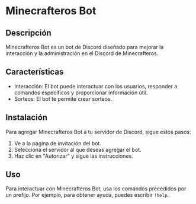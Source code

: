 # Minecrafteros Bot

## Descripción

Minecrafteros Bot es un bot de Discord diseñado para mejorar la interacción y la administración en el Discord de Minecrafteros.

## Características

- Interacción: El bot puede interactuar con los usuarios, responder a comandos específicos y proporcionar información útil.
- Sorteos: El bot te permite crear sorteos.

## Instalación

Para agregar Minecrafteros Bot a tu servidor de Discord, sigue estos pasos:

1. Ve a la página de invitación del bot.
2. Selecciona el servidor al que deseas agregar el bot.
3. Haz clic en "Autorizar" y sigue las instrucciones.

## Uso

Para interactuar con Minecrafteros Bot, usa los comandos precedidos por un prefijo. Por ejemplo, para obtener ayuda, puedes escribir `!help`.
